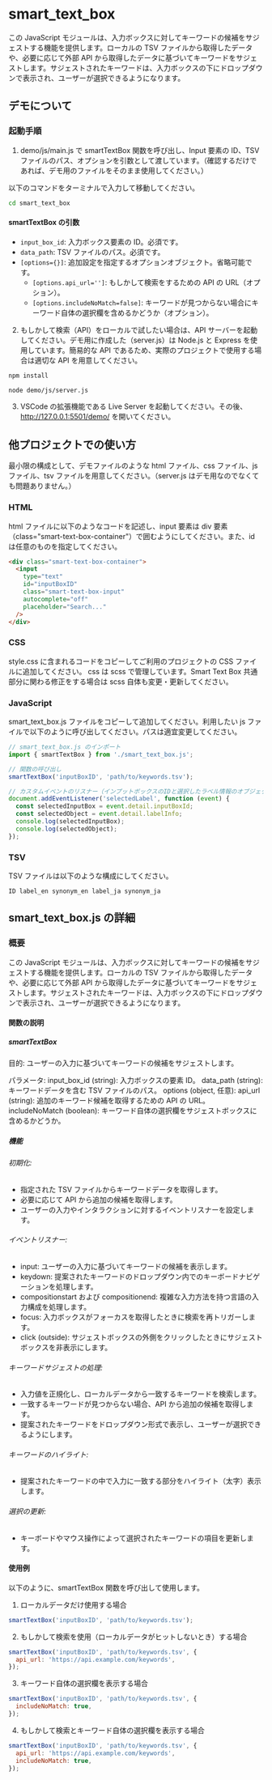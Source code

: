 # smart_text_box

この JavaScript モジュールは、入力ボックスに対してキーワードの候補をサジェストする機能を提供します。ローカルの TSV ファイルから取得したデータや、必要に応じて外部 API から取得したデータに基づいてキーワードをサジェストします。サジェストされたキーワードは、入力ボックスの下にドロップダウンで表示され、ユーザーが選択できるようになります。

## デモについて

### 起動手順

1. demo/js/main.js で smartTextBox 関数を呼び出し、Input 要素の ID、TSV ファイルのパス、オプションを引数として渡しています。（確認するだけであれば、デモ用のファイルをそのまま使用してください。）

以下のコマンドをターミナルで入力して移動してください。

```sh
cd smart_text_box
```

#### smartTextBox の引数

- `input_box_id`: 入力ボックス要素の ID。必須です。
- `data_path`: TSV ファイルのパス。必須です。
- `[options={}]`: 追加設定を指定するオプションオブジェクト。省略可能です。
  - `[options.api_url='']`: もしかして検索をするための API の URL（オプション）。
  - `[options.includeNoMatch=false]`: キーワードが見つからない場合にキーワード自体の選択欄を含めるかどうか（オプション）。

2. もしかして検索（API）をローカルで試したい場合は、API サーバーを起動してください。デモ用に作成した（server.js）は Node.js と Express を使用しています。簡易的な API であるため、実際のプロジェクトで使用する場合は適切な API を用意してください。

```sh
npm install
```

```sh
node demo/js/server.js
```

3. VSCode の拡張機能である Live Server を起動してください。その後、http://127.0.0.1:5501/demo/ を開いてください。

## 他プロジェクトでの使い方

最小限の構成として、デモファイルのような html ファイル、css ファイル、js ファイル、tsv ファイルを用意してください。（server.js はデモ用なのでなくても問題ありません。）

### HTML

html ファイルに以下のようなコードを記述し、input 要素は div 要素（class="smart-text-box-container"）で囲むようにしてください。また、id は任意のものを指定してください。

```html
<div class="smart-text-box-container">
  <input
    type="text"
    id="inputBoxID"
    class="smart-text-box-input"
    autocomplete="off"
    placeholder="Search..."
  />
</div>
```

### CSS

style.css に含まれるコードをコピーしてご利用のプロジェクトの CSS ファイルに追加してください。
css は scss で管理しています。Smart Text Box 共通部分に関わる修正をする場合は scss 自体も変更・更新してください。

### JavaScript

smart_text_box.js ファイルをコピーして追加してください。利用したい js ファイルで以下のように呼び出してください。パスは適宜変更してください。

```javascript
// smart_text_box.js のインポート
import { smartTextBox } from './smart_text_box.js';

// 関数の呼び出し
smartTextBox('inputBoxID', 'path/to/keywords.tsv');

// カスタムイベントのリスナー（インプットボックスのIDと選択したラベル情報のオブジェクトを取得し、Consoleに表示する例）
document.addEventListener('selectedLabel', function (event) {
  const selectedInputBox = event.detail.inputBoxId;
  const selectedObject = event.detail.labelInfo;
  console.log(selectedInputBox);
  console.log(selectedObject);
});
```

### TSV

TSV ファイルは以下のような構成にしてください。

```tsv
ID label_en synonym_en label_ja synonym_ja
```

## smart_text_box.js の詳細

### 概要

この JavaScript モジュールは、入力ボックスに対してキーワードの候補をサジェストする機能を提供します。ローカルの TSV ファイルから取得したデータや、必要に応じて外部 API から取得したデータに基づいてキーワードをサジェストします。サジェストされたキーワードは、入力ボックスの下にドロップダウンで表示され、ユーザーが選択できるようになります。

#### 関数の説明

##### smartTextBox

目的: ユーザーの入力に基づいてキーワードの候補をサジェストします。

パラメータ:
input_box_id (string): 入力ボックスの要素 ID。
data_path (string): キーワードデータを含む TSV ファイルのパス。
options (object, 任意):
api_url (string): 追加のキーワード候補を取得するための API の URL。
includeNoMatch (boolean): キーワード自体の選択欄をサジェストボックスに含めるかどうか。

##### 機能

###### 初期化:

- 指定された TSV ファイルからキーワードデータを取得します。
- 必要に応じて API から追加の候補を取得します。
- ユーザーの入力やインタラクションに対するイベントリスナーを設定します。

###### イベントリスナー:

- input: ユーザーの入力に基づいてキーワードの候補を表示します。
- keydown: 提案されたキーワードのドロップダウン内でのキーボードナビゲーションを処理します。
- compositionstart および compositionend: 複雑な入力方法を持つ言語の入力構成を処理します。
- focus: 入力ボックスがフォーカスを取得したときに検索を再トリガーします。
- click (outside): サジェストボックスの外側をクリックしたときにサジェストボックスを非表示にします。

###### キーワードサジェストの処理:

- 入力値を正規化し、ローカルデータから一致するキーワードを検索します。
- 一致するキーワードが見つからない場合、API から追加の候補を取得します。
- 提案されたキーワードをドロップダウン形式で表示し、ユーザーが選択できるようにします。

###### キーワードのハイライト:

- 提案されたキーワードの中で入力に一致する部分をハイライト（太字）表示します。

###### 選択の更新:

- キーボードやマウス操作によって選択されたキーワードの項目を更新します。

#### 使用例

以下のように、smartTextBox 関数を呼び出して使用します。

1. ローカルデータだけ使用する場合

```javascript
smartTextBox('inputBoxID', 'path/to/keywords.tsv');
```

2. もしかして検索を使用（ローカルデータがヒットしないとき）する場合

```javascript
smartTextBox('inputBoxID', 'path/to/keywords.tsv', {
  api_url: 'https://api.example.com/keywords',
});
```

3. キーワード自体の選択欄を表示する場合

```javascript
smartTextBox('inputBoxID', 'path/to/keywords.tsv', {
  includeNoMatch: true,
});
```

4. もしかして検索とキーワード自体の選択欄を表示する場合

```javascript
smartTextBox('inputBoxID', 'path/to/keywords.tsv', {
  api_url: 'https://api.example.com/keywords',
  includeNoMatch: true,
});
```
